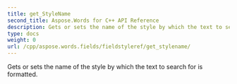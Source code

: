 ```yaml
---
title: get_StyleName
second_title: Aspose.Words for C++ API Reference
description: Gets or sets the name of the style by which the text to search for is formatted. 
type: docs
weight: 0
url: /cpp/aspose.words.fields/fieldstyleref/get_stylename/
---
```


Gets or sets the name of the style by which the text to search for is formatted. 

